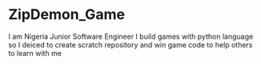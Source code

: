 # ZipDemon_Game
I am Nigeria Junior Software Engineer I build games with python language so I deiced to create scratch repository and win game code to help others to learn with me
